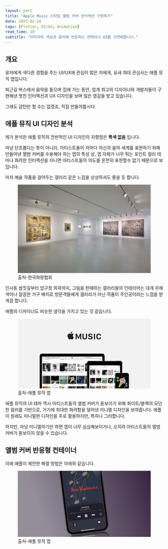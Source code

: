 ```yaml
---
layout: post
title: "Apple Music 스타일 앨범 커버 인터렉션 구현하기"
date: 2025-02-18
tags: [Flutter, UI/UX, Animation]
read_time: 10
subtitle: "이미지의 색상과 음악에 반응하는 컨테이너 UI를 구현해봅니다."
---
```


## 개요

유저에게 색다른 경험을 주는 UI/UX에 관심이 많은 저에게, 요새 최대 관심사는 애플 뮤직 앱입니다.

퇴근길 버스에서 음악을 들으며 집에 가는 동안, 업계 최고의 디자이너와 개발자들이 구현해낸 멋진 인터렉션과 UX 디자인을 보며 많은 영감을 받고 있습니다.

그래도 감탄만 할 수는 없겠죠, 직접 만들어봅시다.

## 애플 뮤직 UI 디자인 분석

제가 분석한 애플 뮤직의 전반적인 UI 디자인의 지향점은 **특색 없음** 입니다.

마냥 단조롭다는 뜻이 아니라, 아티스트들이 저마다 자신의 음악 세계를 표현하기 위해 만들어낸 앨범 커버를 수용해야 하는 앱의 특성 상, 앱 자체가 너무 튀는 포인트 컬러 테마나 화려한 인터렉션을 지니면 아티스트들의 의도를 온전히 표현할수 없기 때문으로 보입니다.

마치 예술 작품을 걸어두는 갤러리 같은 느낌을 상상하셔도 좋을 듯 합니다.

<figure>
  <img src="/assets/images/post-250218-01.jpg" alt="인사동 갤러리" class="screenshot">
  <figcaption>출처-한국화랑협회</figcaption>
</figure>


인사동 쌈짓길부터 압구정 외곽까지, 그림을 판매하는 갤러리들의 인테리어는 대개 무채색이나 깔끔한 가구 배치로 방문객들에게 갤러리가 아닌 작품이 주인공이라는 느낌을 받게끔 합니다.

애플의 디자이너도 비슷한 생각을 가지고 있는 것 같습니다.

<figure>
  <img src="/assets/images/post-250218-02.jpg" alt="애플 뮤직 앱 앨범 커버 반응형 컨테이너" class="screenshot">
  <figcaption>출처-애플 뮤직 앱</figcaption>
</figure>

애플 뮤직의 UI 테마 역시 아티스트들의 앨범 커버가 돋보이기 위해 화이트/블랙의 모던한 컬러를 기반으로, 거기에 최대한 화려함을 덜어낸 미니멀 디자인을 보여줍니다. 애플이 원래도 미니멀한 디자인을 주로 활용하지만, 특히나 그러합니다.

하지만, 마냥 미니멀하기만 하면 앱이 너무 심심해보이거나, 오히려 아티스트들의 앨범 커버가 돋보이지 않을 수 있습니다.


## 앨범 커버 반응형 컨테이너

이에 애플이 제안한 해결 방법은 아래와 같습니다.


<figure>
  <img src="/assets/images/post-250218-03.png" alt="애플 뮤직 앱 앨범 커버 반응형 컨테이너" class="screenshot">
  <figcaption>출처-애플 뮤직 앱</figcaption>
</figure>





